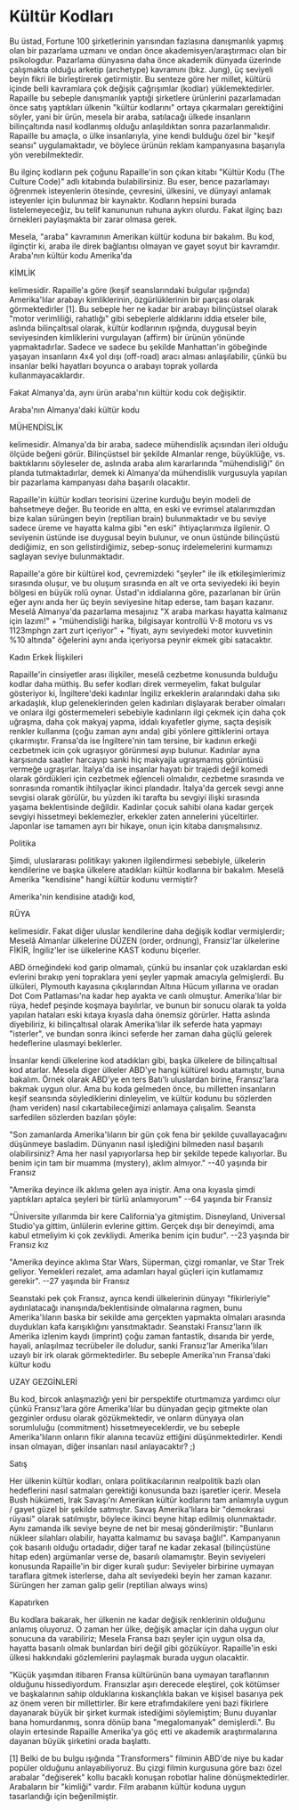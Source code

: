 # Kültür Kodları

Bu üstad, Fortune 100 şirketlerinin yarısından fazlasına danışmanlık
yapmış olan bir pazarlama uzmanı ve ondan önce akademisyen/araştırmacı
olan bir psikologdur. Pazarlama dünyasına daha önce akademik dünyada
üzerinde çalışmakta olduğu arketip (archetype) kavramını (bkz. Jung),
üç seviyeli beyin fikri ile birleştirerek getirmiştir. Bu senteze göre
her millet, kültürü içinde belli kavramlara çok değişik çağrışımlar
(kodlar) yüklemektedirler. Rapaille bu sebeple danışmanlık yaptıği
şirketlere ürünlerini pazarlamadan önce satış yaptıkları ülkenin
"kültür kodlarını" ortaya çıkarmaları gerektiğini söyler, yani bir
ürün, mesela bir araba, satılacağı ülkede insanların bilinçaltında
nasıl kodlanmış olduğu anlaşıldıktan sonra pazarlanmalıdır. Rapaille
bu amaçla, o ülke insanlarıyla, yine kendi bulduğu özel bir "keşif
seansı" uygulamaktadır, ve böylece ürünün reklam kampanyasına
başarıyla yön verebilmektedir.

Bu ilginç kodların pek çoğunu Rapaille'in son çıkan kitabı "Kültür
Kodu (The Culture Code)" adlı kitabında bulabilirsiniz. Bu eser, bence
pazarlamayı öğrenmek isteyenlerin ötesinde, çevresini, ülkesini, ve
dünyayi anlamak isteyenler için bulunmaz bir kaynaktır. Kodların
hepsini burada listelemeyeceğiz, bu telif kanununun ruhuna aykırı
olurdu. Fakat ilginç bazı örnekleri paylaşmakta bir zarar olmasa
gerek.

Mesela, "araba" kavramının Amerikan kültür koduna bir bakalım. Bu kod,
ilginçtir ki, araba ile direk bağlantısı olmayan ve gayet soyut bir
kavramdır. Araba'nın kültür kodu Amerika'da

KİMLİK

kelimesidir. Rapaille'a göre (keşif seanslarındaki bulgular ışığında)
Amerika'lılar arabayı kimliklerinin, özgürlüklerinin bir parçası
olarak görmektedirler [1]. Bu sebeple her ne kadar bir arabayı
bilinçüstsel olarak "motor verimliliği, rahatlığı" gibi sebeplerle
aldıklarını iddia etseler bile, aslında bilinçaltısal olarak, kültür
kodlarının ışığında, duygusal beyin seviyesinden kimliklerini
vurgulayan (affirm) bir ürünün yönünde yapmaktadırlar. Sadece ve
sadece bu şekilde Manhattan'in göbeğinde yaşayan insanların 4x4 yol
dışı (off-road) aracı alması anlaşılabilir, çünkü bu insanlar belki
hayatları boyunca o arabayı toprak yollarda kullanmayacaklardır.

Fakat Almanya'da, aynı ürün araba'nın kültür kodu cok değişiktir.

Araba'nın Almanya'daki kültür kodu

MÜHENDİSLİK

kelimesidir. Almanya'da bir araba, sadece mühendislik açısından ileri
olduğu ölçüde beğeni görür. Bilinçüstsel bir şekilde Almanlar renge,
büyüklüğe, vs. baktıklarını söyleseler de, aslında araba alım
kararlarında "mühendisliği" ön planda tutmaktadırlar, demek ki
Almanya'da mühendislik vurgusuyla yapılan bir pazarlama kampanyası
daha başarılı olacaktır.

Rapaille'in kültür kodları teorisini üzerine kurduğu beyin modeli de
bahsetmeye değer. Bu teoride en altta, en eski ve evrimsel
atalarımızdan bize kalan sürüngen beyin (reptilian brain)
bulunmaktadır ve bu seviye sadece üreme ve hayatta kalma gibi "en
eski" ihtiyaçlarımıza ilgilenir. O seviyenin üstünde ise duygusal
beyin bulunur, ve onun üstünde bilinçüstü dediğimiz, en son
gelistirdiğimiz, sebep-sonuç irdelemelerini kurmamızı saglayan seviye
bulunmaktadır.

Rapaille'a göre bir kültürel kod, çevremizdeki "şeyler" ile ilk
etkileşimlerimiz sırasında oluşur, ve bu oluşum sırasında en alt ve
orta seviyedeki iki beyin bölgesi en büyük rolü oynar. Üstad'ın
iddialarına göre, pazarlanan bir ürün eğer aynı anda her üç beyin
seviyesine hitap ederse, tam başarı kazanır. Meselâ Almanya'da
pazarlama mesajınız "X araba markası hayatta kalmanız için lazım!" +
"mühendisliği harika, bilgisayar kontrollü V-8 motoru vs vs 1123mphgn
zart zurt içeriyor" + "fiyatı, aynı seviyedeki motor kuvvetinin %10
altında" öğelerini aynı anda içeriyorsa peynir ekmek gibi satacaktır.

Kadın Erkek İlişkileri

Rapaille'in cinsiyetler arası ilişkiler, meselâ cezbetme konusunda
bulduğu kodlar daha müthiş. Bu sefer kodları direk vermeyelim, fakat
bulgular gösteriyor ki, İngiltere'deki kadınlar İngiliz erkeklerin
aralarındaki daha sıkı arkadaşlık, klup geleneklerinden gelen
kadınları dişlayarak beraber olmaları ve onlara ilgi göstermemeleri
sebebiyle kadınların ilgi çekmek için daha çok uğraşma, daha çok
makyaj yapma, iddalı kıyafetler giyme, saçta deşisik renkler kullanma
(çoğu zaman aynı anda) gibi yönlere gittiklerini ortaya
çıkarmıştır. Fransa'da ise İngiltere'nin tam tersine, bir kadının
erkeği cezbetmek icin çok ugraşıyor görünmesi ayıp bulunur. Kadınlar
ayna karşısında saatler harcayıp sanki hiç makyajla ugraşmamış
görüntüsü vermeğe ugraşırlar. İtalya'da ise insanlar hayatı bir
trajedi değil komedi olarak gördükleri için cezbetmek eğlenceli
olmalıdır, cezbetme sırasında ve sonrasında romantik ihtilyaçlar
ikinci plandadır. İtalya'da gercek sevgi anne sevgisi olarak görülür,
bu yüzden iki tarafta bu sevgiyi ilişki sırasında yaşama beklentisinde
değildir. Kadinlar çocuk sahibi olana kadar gerçek sevgiyi hissetmeyi
beklemezler, erkekler zaten annelerini yüceltirler. Japonlar ise
tamamen ayrı bir hikaye, onun için kitaba danışmalısınız.

Politika

Şimdi, uluslararası politikayı yakınen ilgilendirmesi sebebiyle,
ülkelerin kendilerine ve başka ülkelere atadıkları kültür kodlarına
bir bakalım. Meselâ Amerika "kendisine" hangi kültür kodunu vermiştir?

Amerika'nin kendisine atadığı kod,

RÜYA

kelimesidir. Fakat diğer uluslar kendilerine daha değişik kodlar
vermişlerdir; Meselâ Almanlar ülkelerine DÜZEN (order, ordnung),
Fransiz'lar ülkelerine FİKİR, İngiliz'ler ise ülkelerine KAST kodunu
biçerler.

ABD örneğindeki kod garip olmamalı, çünkü bu insanlar çok uzaklardan
eski evlerini bırakıp yeni topraklara yeni şeyler yapmak amacıyla
gelmişlerdi. Bu ülküleri, Plymouth kayasına çıkışlarından Altına Hücum
yıllarına ve oradan Dot Com Patlaması'na kadar hep ayakta ve canlı
olmuştur. Amerika'lılar bir rüya, hedef peşinde koşmaya bayılırlar, ve
bunun bir sonucu olarak ta yolda yapılan hataları eski kıtaya kıyasla
daha önemsiz görürler. Hatta aslında diyebiliriz, ki bilinçaltısal
olarak Amerika'lılar ilk seferde hata yapmayı "isterler", ve bundan
sonra ikinci seferde her zaman daha güçlü gelerek hedeflerine ulasmayi
beklerler.

İnsanlar kendi ülkelerine kod atadıkları gibi, başka ülkelere de
bilinçaltısal kod atarlar. Mesela diger ülkeler ABD'ye hangi kültürel
kodu atamıştır, buna bakalım. Örnek olarak ABD'ye en ters Batı'lı
uluslardan birine, Fransız'lara bakmak uygun olur. Ama bu koda
gelmeden önce, bu milletten insanların keşif seansında söylediklerini
dinleyelim, ve kültür kodunu bu sözlerden (ham veriden) nasıl
cıkartabileceğimizi anlamaya çalışalim. Seansta sarfedilen sözlerden
bazıları şöyle:

"Son zamanlarda Amerika'lıların bir gün çok fena bir şekilde
çuvallayacağını düşünmeye basladim. Dünyanın nasıl işlediğini bilmeden
nasıl başarılı olabilirsiniz? Ama her nasıl yapıyorlarsa hep bir
şekilde tepede kalıyorlar. Bu benim için tam bir muamma (mystery),
aklım almıyor." --40 yaşında bir Fransız

"Amerika deyince ilk aklıma gelen aya iniştir. Ama ona kıyasla şimdi
yaptıkları aptalca şeyleri bir türlü anlamıyorum" --64 yaşında bir
Fransiz

"Üniversite yıllarımda bir kere California'ya gitmiştim. Disneyland,
Universal Studio'ya gittim, ünlülerin evlerine gittim. Gerçek dışı bir
deneyimdi, ama kabul etmeliyim ki çok zevkliydi. Amerika benim için
budur". --23 yaşında bir Fransız kız

"Amerika deyince aklıma Star Wars, Süperman, çizgi romanlar, ve Star
Trek geliyor. Yemekleri rezalet, ama adamları hayal güçleri için
kutlamamız gerekir". --27 yaşında bir Fransız

Seanstaki pek çok Fransız, ayrıca kendi ülkelerinin dünyayı
"fikirleriyle" aydınlatacağı inanışında/beklentisinde olmalarına
ragmen, bunu Amerika'lıların baska bir sekilde ama gerçekten yapmakta
olmaları arasında duydukları kafa karışıklığını
yansıtmaktadır. Seanstaki Fransız'ların ilk Amerika izlenim kaydı
(imprint) çoğu zaman fantastik, dısarıda bir yerde, hayali, anlaşılmaz
tecrübeler ile doludur, sanki Fransız'lar Amerika'lıları uzaylı bir
irk olarak görmektedirler. Bu sebeple Amerika'nın Fransa'daki kültur
kodu

UZAY GEZGİNLERİ

Bu kod, bircok anlaşmazlığı yeni bir perspektife oturtmamıza yardımcı
olur çünkü Fransız'lara göre Amerika'lılar bu dünyadan geçip gitmekte
olan gezginler ordusu olarak gözükmektedir, ve onların dünyaya olan
sorumluluğu (commitment) hissetmeyeceklerdir, ve bu sebeple
Amerika'lıların onların fikir alanına tecavüz ettiğini
düşünmektedirler. Kendi insan olmayan, diğer insanları nasıl
anlayacaktır? ;)

Satış

Her ülkenin kültür kodları, onlara politikacılarının realpolitik bazlı
olan hedeflerini nasıl satmaları gerektiği konusunda bazı işaretler
içerir. Mesela Bush hükümeti, Irak Savaşı'nı Amerikan kültür kodlarını
tam anlamıyla uygun / gayet güzel bir şekilde satmıştır. Savaş
Amerika'lılara bir "demokrasi rüyasi" olarak satılmıştır, böylece
ikinci beyne hitap edilmiş olunmaktadır. Aynı zamanda ilk seviye beyne
de net bir mesaj gönderilmiştir: "Bunların nükleer silahları olabilir,
hayatta kalmamız bu savaşa bağlı!". Kampanyanın çok basarılı olduğu
ortadadır, diğer taraf ne kadar zekasal (bilinçüstüne hitap eden)
argümanlar verse de, basarılı olamamıştır. Beyin seviyeleri konusunda
Rapaille'in bir diger kuralı şudur: Seviyeler birbirine uymayan
taraflara gitmek isterlerse, daha alt seviyedeki beyin her zaman
kazanır. Sürüngen her zaman galip gelir (reptilian always wins)

Kapatırken

Bu kodlara bakarak, her ülkenin ne kadar değişik renklerinin olduğunu
anlamış oluyoruz. O zaman her ülke, değişik amaçlar için daha uygun
olur sonucuna da varabiliriz; Mesela Fransa bazı şeyler için uygun
olsa da, hayatta basarılı olmak bunlardan biri değil gibi
gözüküyor. Rapaille'in eski ülkesi hakkındaki gözlemlerini paylaşmak
burada uygun olacaktir.

"Küçük yaşımdan itibaren Fransa kültürünün bana uymayan taraflarının
olduğunu hissediyordum. Fransızlar aşırı derecede eleştirel, çok
kötümser ve başkalarının sahip olduklarına kıskançlıkla bakan ve
kişisel basarıya pek az önem veren bir millettirler. Bir kere
etrafımdakilere yeni bazi fikirlere dayanarak büyük bir şirket kurmak
istediğimi söylemiştim; Bunu duyanlar bana homurdanmış, sonra dönüp
bana "megalomanyak" demişlerdi.". Bu olayin ertesinde Rapaille
Amerika'ya göç etti ve akademik araştırmalarına dayanan büyük
şirketini orada başlattı.

[1] Belki de bu bulgu ışığında "Transformers" filminin ABD'de niye bu
kadar popüler olduğunu anlayabiliyoruz. Bu çizgi filmin kurgusuna göre
bazı özel arabalar "değiserek" kollu bacaklı konuşan robotlar haline
dönüşmektedirler. Arabaların bir "kimliği" vardır. Film arabanın
kültür koduna uygun tasarlandığı için beğenilmiştir.



